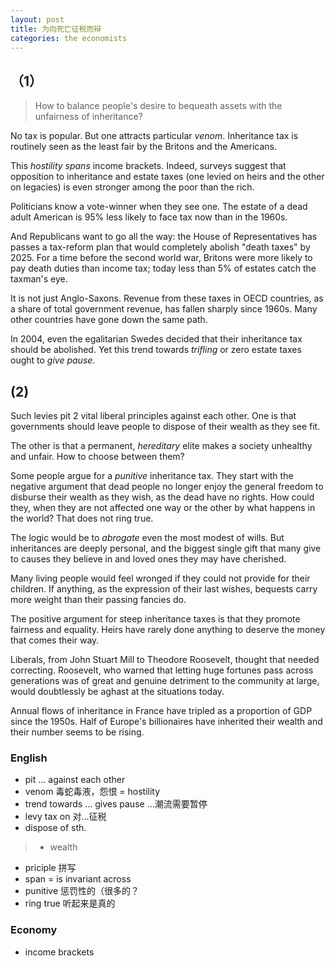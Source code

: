 ```yaml
---
layout: post
title: 为向死亡征税而辩
categories: the economists
---
```


## （1）
> How to balance people's desire to bequeath assets with the unfairness of inheritance?

No tax is popular. But one attracts particular _venom_. Inheritance tax is routinely seen as the least fair by the Britons and the Americans.

This _hostility_ _spans_ income brackets. Indeed, surveys suggest that opposition to inheritance and estate taxes (one levied on heirs and the other on legacies) is even stronger among the poor than the rich.

Politicians know a vote-winner when they see one. The estate of a dead adult American is 95% less likely to face tax now than in the 1960s.

And Republicans want to go all the way: the House of Representatives has passes a tax-reform plan that would completely abolish "death taxes" by 2025. For a time before the second world war, Britons were more likely to pay death duties than income tax; today less than 5% of estates catch the taxman's eye.

It is not just Anglo-Saxons. Revenue from these taxes in OECD countries, as a share of total government revenue, has fallen sharply since 1960s. Many other countries have gone down the same path.

In 2004, even the egalitarian Swedes decided that their inheritance tax should be abolished. Yet this trend towards _trifling_ or zero estate taxes ought to *give pause*.

## (2)
Such levies pit 2 vital liberal principles against each other. One is that governments should leave people to dispose of their wealth as they see fit.

The other is that a permanent, *hereditary* elite makes a society unhealthy and unfair. How to choose between them?

Some people argue for a *punitive* inheritance tax. They start with the negative argument that dead people no longer enjoy the general freedom to disburse their wealth as they wish, as the dead have no rights. How could they, when they are not affected one way or the other by what happens in the world? That does not ring true.

The logic would be to *abrogate* even the most modest of wills. But inheritances are deeply personal, and the biggest single gift that many give to causes they believe in and loved ones they may have cherished.

Many living people would feel wronged if they could not provide for their children. If anything, as the expression of their last wishes, bequests carry more weight than their passing fancies do.

The positive argument for steep inheritance taxes is that they promote fairness and equality. Heirs have rarely done anything to deserve the money that comes their way.

Liberals, from John Stuart Mill to Theodore Roosevelt, thought that needed correcting. Roosevelt, who warned that letting huge fortunes pass across generations was of great and genuine detriment to the community at large, would doubtlessly be aghast at the situations today.

Annual flows of inheritance in France have tripled as a proportion of GDP since the 1950s. Half of Europe's billionaires have inherited their wealth and their number seems to be rising.


### English
* pit ... against each other
* venom 毒蛇毒液，怨恨 = hostility
* trend towards ... gives pause ...潮流需要暂停
* levy tax on 对...征税
* dispose of sth.
> + wealth

* priciple 拼写
* span = is invariant across
* punitive 惩罚性的（很多的？
* ring true 听起来是真的


### Economy
* income brackets
